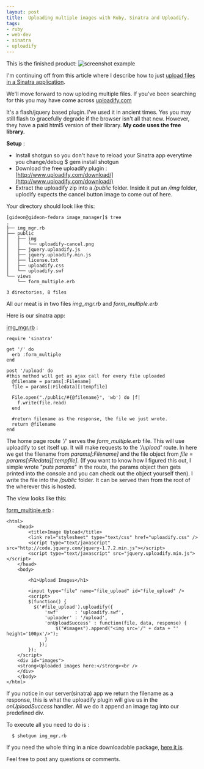 ```yaml
---
layout: post
title:  Uploading multiple images with Ruby, Sinatra and Uploadify.
tags:
- ruby
- web-dev
- sinatra
- uploadify
---
```


This is the finished product:
<img src='http://i.imgur.com/jUwZVYx.png' alt="screenshot example" />

I'm continuing off from this article where I describe how to just [upload files in a Sinatra application](http://www.gideondsouza.com/blog/uploading-images-with-ruby-and-sinatra/).

We'll move forward to now uploding multiple files. If you've been searching for this you may have come across [uploadify.com](www.uploadify.com)

It's a flash/jquery based plugin. I've used it in ancient times. Yes you may still flash to gracefully degrade if the browser isn't all that new. However, they have a paid html5 version of their library. **My code uses the free library.**

**Setup** :

* Install shotgun so you don't have to reload your Sinatra app everytime you change/debug
        $ gem install shotgun
* Download the free uploadify plugin : [http://www.uploadify.com/download/](http://www.uploadify.com/download/)
* Extract the uploadify zip into a _/public_ folder. Inside it put an _/img_ folder, uplodify expects the cancel button image to come out of here.

Your directory should look like this:

    [gideon@gideon-fedora image_manager]$ tree
    .
    ├── img_mgr.rb
    ├── public
    │   ├── img
    │   │   └── uploadify-cancel.png
    │   ├── jquery.uploadify.js
    │   ├── jquery.uploadify.min.js
    │   ├── license.txt
    │   ├── uploadify.css
    │   └── uploadify.swf
    └── views
        └── form_multiple.erb

    3 directories, 8 files

All our meat is in two files _img_mgr.rb_ and _form_multiple.erb_

Here is our sinatra app:

<!-- <script src="https://gist.github.com/gideondsouza/59f1d9ccb2551d0c06e8c47351a063f8.js"></script> -->
[img_mgr.rb](https://gist.github.com/gideondsouza/59f1d9ccb2551d0c06e8c47351a063f8) :

    require 'sinatra'

    get '/' do
      erb :form_multiple
    end

    post '/upload' do
    #this method will get as ajax call for every file uploaded
      @filename = params[:Filename]
      file = params[:Filedata][:tempfile]

      File.open("./public/#{@filename}", 'wb') do |f|
        f.write(file.read)
      end

      #return filename as the response, the file we just wrote.
      return @filename
    end

The home page route _'/'_ serves the _form_multiple.erb_ file. This will use uploadify to set itself up. It will make requests to the _'/upload'_ route. In here we get the filename from _params[:Filename]_ and the file object from _file = params[:Filedata][:tempfile]_. (If you want to know how I figured this out, I simple wrote "_puts params_" in the route, the params object then gets printed into the console and you can check out the object yourself then). I write the file into the _/public_ folder. It can be served then from the root of the wherever this is hosted.

The view looks like this:

[form_multiple.erb](https://gist.github.com/gideondsouza/1367104cfc8a83c4b5c924fe467d6032#file-form_multiple-erb) :
<!-- <script src="https://gist.github.com/gideondsouza/1367104cfc8a83c4b5c924fe467d6032.js"></script> -->

    <html>
        <head>
            <title>Image Upload</title>
            <link rel="stylesheet" type="text/css" href="uploadify.css" />
            <script type="text/javascript" src="http://code.jquery.com/jquery-1.7.2.min.js"></script>
            <script type="text/javascript" src="jquery.uploadify.min.js"></script>
        </head>
        <body>

            <h1>Upload Images</h1>

            <input type="file" name="file_upload" id="file_upload" />
            <script>
            $(function() {
              $('#file_upload').uploadify({
                  'swf'      : 'uploadify.swf',
                  'uploader' : '/upload',
                  'onUploadSuccess' : function(file, data, response) {
                      $("#images").append("<img src='/" + data + "' height='100px'/>");
                  }
                });
            });
        </script>
        <div id="images">
        <strong>Uploaded images here:</strong><br />
        </div>
        </body>
    </html>

If you notice in our server(sinatra) app we return the filename as a response, this is what the uploadify plugin will give us in the _onUploadSuccess_ handler. All we do it append an image tag into our predefined div.

To execute all you need to do is :

      $ shotgun img_mgr.rb

If you need the whole thing in a nice downloadable package, [here it is](/assets/image_manager.zip).

Feel free to post any questions or comments.
